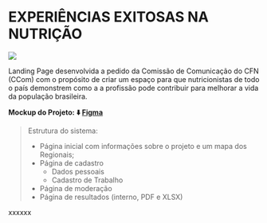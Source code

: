 # EXPERIÊNCIAS EXITOSAS NA NUTRIÇÃO

<img align="" width="" height="" src="https://brazcode.com/compartilhado/logo-cfn-branco.png">

Landing Page desenvolvida a pedido da Comissão de Comunicação do CFN (CCom) com o propósito de criar um espaço para que nutricionistas de todo o país demonstrem como a a profissão pode contribuir para melhorar a vida da população brasileira.

**Mockup do Projeto: ⬇️ [Figma](https://www.figma.com/file/hHi9rscYGoCgDl9CDzrluS/CFN---Casos-de-Experi%C3%AAcias-Exitosas?node-id=0%3A1)**

> Estrutura do sistema:
> 
> - Página inicial com informações sobre o projeto e um mapa dos Regionais;
> - Página de cadastro
>   - Dados pessoais
>   - Cadastro de Trabalho
> - Página de moderação
> - Página de resultados (interno, PDF e XLSX)

xxxxxx
